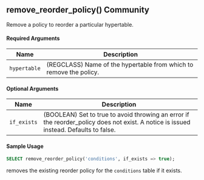 ## remove_reorder_policy() <tag type="community">Community</tag> 
Remove a policy to reorder a particular hypertable.

#### Required Arguments 

|Name|Description|
|---|---|
| `hypertable` | (REGCLASS) Name of the hypertable from which to remove the policy. |


#### Optional Arguments 

|Name|Description|
|---|---|
| `if_exists` | (BOOLEAN)  Set to true to avoid throwing an error if the reorder_policy does not exist. A notice is issued instead. Defaults to false. |


#### Sample Usage 


```sql
SELECT remove_reorder_policy('conditions', if_exists => true);
```

removes the existing reorder policy for the `conditions` table if it exists.
